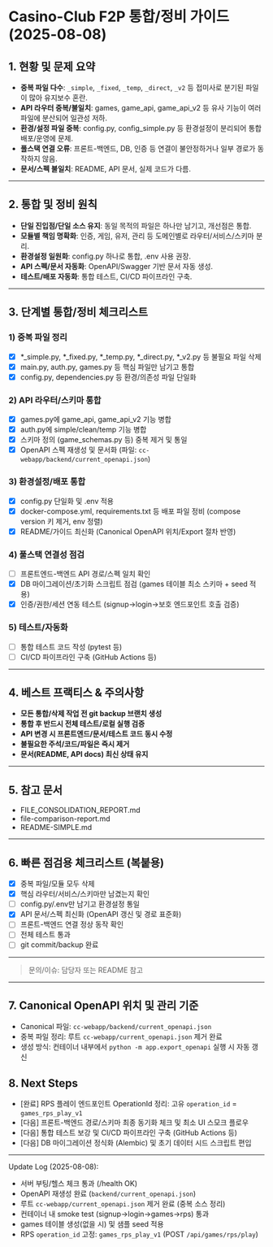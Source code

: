 # Casino-Club F2P 통합/정비 가이드 (2025-08-08)

## 1. 현황 및 문제 요약

- **중복 파일 다수**: `_simple`, `_fixed`, `_temp`, `_direct`, `_v2` 등 접미사로 분기된 파일이 많아 유지보수 혼란.
- **API 라우터 중복/불일치**: games, game_api, game_api_v2 등 유사 기능이 여러 파일에 분산되어 일관성 저하.
- **환경/설정 파일 중복**: config.py, config_simple.py 등 환경설정이 분리되어 통합 배포/운영에 문제.
- **풀스택 연결 오류**: 프론트-백엔드, DB, 인증 등 연결이 불안정하거나 일부 경로가 동작하지 않음.
- **문서/스펙 불일치**: README, API 문서, 실제 코드가 다름.

---

## 2. 통합 및 정비 원칙

- **단일 진입점/단일 소스 유지**: 동일 목적의 파일은 하나만 남기고, 개선점은 통합.
- **모듈별 책임 명확화**: 인증, 게임, 유저, 관리 등 도메인별로 라우터/서비스/스키마 분리.
- **환경설정 일원화**: config.py 하나로 통합, .env 사용 권장.
- **API 스펙/문서 자동화**: OpenAPI/Swagger 기반 문서 자동 생성.
- **테스트/배포 자동화**: 통합 테스트, CI/CD 파이프라인 구축.

---

## 3. 단계별 통합/정비 체크리스트

### 1) 중복 파일 정리
- [x] *_simple.py, *_fixed.py, *_temp.py, *_direct.py, *_v2.py 등 불필요 파일 삭제
- [x] main.py, auth.py, games.py 등 핵심 파일만 남기고 통합
- [x] config.py, dependencies.py 등 환경/의존성 파일 단일화

### 2) API 라우터/스키마 통합
- [x] games.py에 game_api, game_api_v2 기능 병합
- [x] auth.py에 simple/clean/temp 기능 병합
- [x] 스키마 정의 (game_schemas.py 등) 중복 제거 및 통일
- [x] OpenAPI 스펙 재생성 및 문서화 (파일: `cc-webapp/backend/current_openapi.json`)

### 3) 환경설정/배포 통합
- [x] config.py 단일화 및 .env 적용
 - [x] docker-compose.yml, requirements.txt 등 배포 파일 정비 (compose version 키 제거, env 정렬)
 - [x] README/가이드 최신화 (Canonical OpenAPI 위치/Export 절차 반영)

### 4) 풀스택 연결성 점검
 - [ ] 프론트엔드-백엔드 API 경로/스펙 일치 확인
 - [x] DB 마이그레이션/초기화 스크립트 점검 (games 테이블 최소 스키마 + seed 적용)
 - [x] 인증/권한/세션 연동 테스트 (signup→login→보호 엔드포인트 호출 검증)

### 5) 테스트/자동화
- [ ] 통합 테스트 코드 작성 (pytest 등)
- [ ] CI/CD 파이프라인 구축 (GitHub Actions 등)

---

## 4. 베스트 프랙티스 & 주의사항

- **모든 통합/삭제 작업 전 git backup 브랜치 생성**
- **통합 후 반드시 전체 테스트/로컬 실행 검증**
- **API 변경 시 프론트엔드/문서/테스트 코드 동시 수정**
- **불필요한 주석/코드/파일은 즉시 제거**
- **문서(README, API docs) 최신 상태 유지**

---

## 5. 참고 문서
- FILE_CONSOLIDATION_REPORT.md
- file-comparison-report.md
- README-SIMPLE.md

---

## 6. 빠른 점검용 체크리스트 (복붙용)

 - [x] 중복 파일/모듈 모두 삭제
 - [x] 핵심 라우터/서비스/스키마만 남겼는지 확인
- [ ] config.py/.env만 남기고 환경설정 통일
- [x] API 문서/스펙 최신화 (OpenAPI 갱신 및 경로 표준화)
- [ ] 프론트-백엔드 연결 정상 동작 확인
- [ ] 전체 테스트 통과
- [ ] git commit/backup 완료

---

> 문의/이슈: 담당자 또는 README 참고

---

## 7. Canonical OpenAPI 위치 및 관리 기준

- Canonical 파일: `cc-webapp/backend/current_openapi.json`
 - 중복 파일 정리: 루트 `cc-webapp/current_openapi.json` 제거 완료
- 생성 방식: 컨테이너 내부에서 `python -m app.export_openapi` 실행 시 자동 갱신

## 8. Next Steps

 - [완료] RPS 플레이 엔드포인트 OperationId 정리: 고유 `operation_id` = `games_rps_play_v1`
 - [다음] 프론트-백엔드 경로/스키마 최종 동기화 체크 및 최소 UI 스모크 플로우
 - [다음] 통합 테스트 보강 및 CI/CD 파이프라인 구축 (GitHub Actions 등)
 - [다음] DB 마이그레이션 정식화 (Alembic) 및 초기 데이터 시드 스크립트 편입

---

Update Log (2025-08-08):
- 서버 부팅/헬스 체크 통과 (/health OK)
- OpenAPI 재생성 완료 (`backend/current_openapi.json`)
 - 루트 `cc-webapp/current_openapi.json` 제거 완료 (중복 소스 정리)
 - 컨테이너 내 smoke test (signup→login→games→rps) 통과
 - games 테이블 생성(없을 시) 및 샘플 seed 적용
 - RPS `operation_id` 고정: `games_rps_play_v1` (POST `/api/games/rps/play`)
